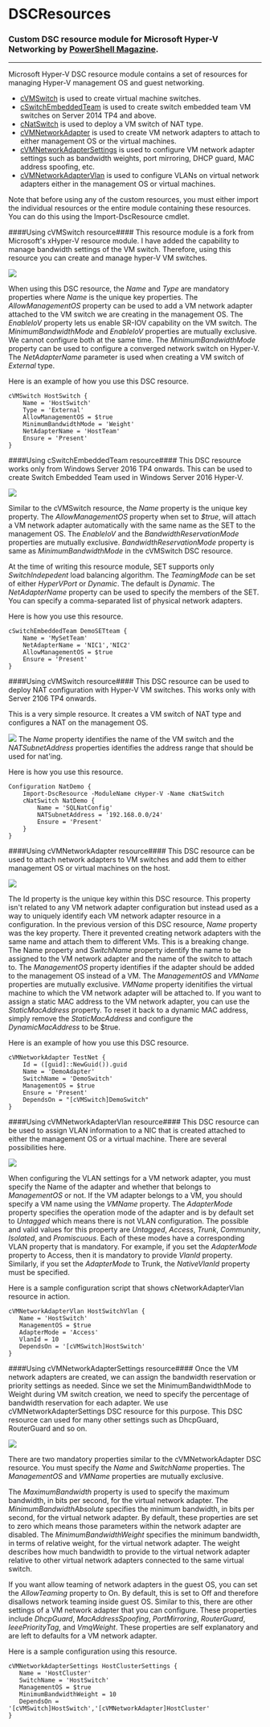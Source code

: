 # DSCResources #
### Custom DSC resource module for Microsoft Hyper-V Networking by [PowerShell Magazine](http://www.powershellmagazine.com "PowerShell Magazine"). ###

----------
Microsoft Hyper-V DSC resource module contains a set of resources for managing Hyper-V management OS and guest networking.

- [cVMSwitch](https://github.com/rchaganti/DSCResources/tree/master/cHyper-V/DSCResources/cVMSwitch) is used to create virtual machine switches.
- [cSwitchEmbeddedTeam](https://github.com/rchaganti/DSCResources/tree/master/cHyper-V/DSCResources/cSwitchEmbeddedTeam) is used to create switch embedded team VM switches on Server 2014 TP4 and above.
- [cNatSwitch](https://github.com/rchaganti/DSCResources/tree/master/cHyper-V/DSCResources/cNatSwitch) is used to deploy a VM switch of NAT type.
- [cVMNetworkAdapter](https://github.com/rchaganti/DSCResources/tree/master/cHyper-V/DSCResources/cVMNetworkAdapter) is used to create VM network adapters to attach to either management OS or the virtual machines.
- [cVMNetworkAdapterSettings](https://github.com/rchaganti/DSCResources/tree/master/cHyper-V/DSCResources/cVMNetworkAdapterSettings) is used to configure VM network adapter settings such as bandwidth weights, port mirroring, DHCP guard, MAC address spoofing, etc.
- [cVMNetworkAdapterVlan](https://github.com/rchaganti/DSCResources/tree/master/cHyper-V/DSCResources/cVMNetworkAdapterVlan) is used to configure VLANs on virtual network adapters either in the management OS or virtual machines.

Note that before using any of the custom resources, you must either import the individual resources or the entire module containing these resources. You can do this using the Import-DscResource cmdlet.

####Using cVMSwitch resource####
This resource module is a fork from Microsoft's xHyper-V resource module. I have added the capability to manage bandwidth settings of the VM switch. Therefore, using this resource you can create and manage hyper-V VM switches.

![](http://i.imgur.com/DVm78Eq.png)

When using this DSC resource, the *Name* and *Type* are mandatory properties where *Name* is the unique key properties. The *AllowManagementOS* property can be used to add a VM network adapter attached to the VM switch we are creating in the management OS. The *EnableIoV* property lets us enable SR-IOV capability on the VM switch. The *MinimumBandwidthMode* and *EnableIoV* properties are mutually exclusive. We cannot configure both at the same time. The *MinimumBandwidthMode* property can be used to configure a converged network switch on Hyper-V. The *NetAdapterName* parameter is used when creating a VM switch of *External* type.

Here is an example of how you use this DSC resource.

    cVMSwitch HostSwitch {
    	Name = 'HostSwitch'
    	Type = 'External'
    	AllowManagementOS = $true
    	MinimumBandwidthMode = 'Weight'
    	NetAdapterName = 'HostTeam'
    	Ensure = 'Present'
    }

####Using cSwitchEmbeddedTeam resource####
This DSC resource works only from Windows Server 2016 TP4 onwards. This can be used to create Switch Embedded Team used in Windows Server 2016 Hyper-V. 

![](http://i.imgur.com/cDsOi2S.png)

Similar to the cVMSwitch resource, the *Name* property is the unique key property. The *AllowManagementOS* property when set to *$true*, will attach a VM network adapter automatically with the same name as the SET to the management OS. The *EnableIoV* and the *BandwidthReservationMode* properties are mutually exclusive. *BandwidthReservationMode* property is same as *MinimumBandwidthMode* in the cVMSwitch DSC resource.

At the time of writing this resource module, SET supports only *SwitchIndepedent* load balancing algorithm. The *TeamingMode* can be set of either *HyperVPort* or *Dynamic*. The default is *Dynamic*. The *NetAdapterName* property can be used to specify the members of the SET. You can specify a comma-separated list of physical network adapters.

Here is how you use this resource.

    cSwitchEmbeddedTeam DemoSETteam {
        Name = 'MySetTeam'
        NetAdapterName = 'NIC1','NIC2'
        AllowManagementOS = $true
        Ensure = 'Present' 
    }

####Using cVMSwitch resource####
This DSC resource can be used to deploy NAT configuration with Hyper-V VM switches. This works only with Server 2106 TP4 onwards.

This is a very simple resource. It creates a VM switch of NAT type and configures a NAT on the management OS.

![](http://i.imgur.com/yaFN6dT.png)
The *Name* property identifies the name of the VM switch and the *NATSubnetAddress* properties identifies the address range that should be used for nat'ing.

Here is how you use this resource.

    Configuration NatDemo {
    	Import-DscResource -ModuleName cHyper-V -Name cNatSwitch
    	cNatSwitch NatDemo {
    		Name = 'SQLNatConfig'
    		NATSubnetAddress = '192.168.0.0/24'
    		Ensure = 'Present'
    	}
    }
 
####Using cVMNetworkAdapter resource####
This DSC resource can be used to attach network adapters to VM switches and add them to either management OS or virtual machines on the host.

![](http://i.imgur.com/eQjUD9h.png)

The Id property is the unique key within this DSC resource. This property isn't related to any VM network adapter configuration but instead used as a way to uniquely identify each VM network adapter resource in a configuration. In the previous version of this DSC resource, *Name* property was the key property. There it prevented creating network adapters with the same name and attach them to different VMs. This is a breaking change. The Name property and *SwitchName* property identify the name to be assigned to the VM network adapter and the name of the switch to attach to. The *ManagementOS* property identifies if the adapter should be added to the management OS instead of a VM. The *ManagementOS* and *VMName* properties are mutually exclusive. *VMName* property idenitifies the virtual machine to which the VM network adapter will be attached to. If you want to assign a static MAC address to the VM network adapter, you can use the *StaticMacAddress* property. To reset it back to a dynamic MAC address, simply remove the *StaticMacAddress* and configure the *DynamicMacAddress* to be $true.

Here is an example of how you use this DSC resource.

    cVMNetworkAdapter TestNet {
    	Id = ([guid]::NewGuid()).guid
    	Name = 'DemoAdapter'
    	SwitchName = 'DemoSwitch'
    	ManagementOS = $true
    	Ensure = 'Present'
    	DependsOn = "[cVMSwitch]DemoSwitch"
    }

####Using cVMNetworkAdapterVlan resource####
This DSC resource can be used to assign VLAN information to a NIC that is created attached to either the management OS or a virtual machine. There are several possibilities here.

![](http://www.powershellmagazine.com/wp-content/uploads/2015/01/cVMNetworkAdapterVlan-1-1024x278.png)

When configuring the VLAN settings for a VM network adapter, you must specify the Name of the adapter and whether that belongs to *ManagementOS* or not. If the VM adapter belongs to a VM, you should specify a VM name using the *VMName* property. The *AdapterMode* property specifies the operation mode of the adapter and is by default set to *Untagged* which means there is not VLAN configuration. The possible and valid values for this property are *Untagged*, *Access*, *Trunk*, *Community*, *Isolated*, and *Promiscuous*. Each of these modes have a corresponding VLAN property that is mandatory. For example, if you set the *AdapterMode* property to Access, then it is mandatory to provide *VlanId* property. Similarly, if you set the *AdapterMode* to Trunk, the *NativeVlanId* property must be specified.

Here is a sample configuration script that shows cNetworkAdapterVlan resource in action.

    cVMNetworkAdapterVlan HostSwitchVlan {
       Name = 'HostSwitch'
       ManagementOS = $true
       AdapterMode = 'Access'
       VlanId = 10
       DependsOn = '[cVMSwitch]HostSwitch'
    }

####Using cVMNetworkAdapterSettings resource####
Once the VM network adapters are created, we can assign the bandwidth reservation or priority settings as needed. Since we set the MinimumBandwidthMode to Weight during VM switch creation, we need to specify the percentage of bandwidth reservation for each adapter.  We use cVMNetworkAdapterSettings DSC resource for this purpose. This DSC resource can used for many other settings such as DhcpGuard, RouterGuard and so on.

![](http://www.powershellmagazine.com/wp-content/uploads/2015/01/cVMNetworkAdapterSettings-1.png)

There are two mandatory properties similar to the cVMNetworkAdapter DSC resource. You must specify the *Name* and *SwitchName* properties. The *ManagementOS* and *VMName* properties are mutually exclusive.

The *MaximumBandwidth* property is used to specify the maximum bandwidth, in bits per second, for the virtual network adapter. The *MinimumBandwidthAbsolute* specifies the minimum bandwidth, in bits per second, for the virtual network adapter. By default, these properties are set to zero which means those parameters within the network adapter are disabled. The *MinimumBandwidthWeight* specifies the minimum bandwidth, in terms of relative weight, for the virtual network adapter. The weight describes how much bandwidth to provide to the virtual network adapter relative to other virtual network adapters connected to the same virtual switch.

If you want allow teaming of network adapters in the guest OS, you can set the *AllowTeaming* property to On. By default, this is set to Off and therefore disallows network teaming inside guest OS. Similar to this, there are other settings of a VM network adapter that you can configure. These properties include *DhcpGuard*, *MacAddressSpoofing*, *PortMirroring*, *RouterGuard*, *IeeePriorityTag*, and *VmqWeight*. These properties are self explanatory and are left to defaults for a VM network adapter.

Here is a sample configuration using this resource.

    cVMNetworkAdapterSettings HostClusterSettings {
       Name = 'HostCluster'
       SwitchName = 'HostSwitch'
       ManagementOS = $true
       MinimumBandwidthWeight = 10
       DependsOn = '[cVMSwitch]HostSwitch','[cVMNetworkAdapter]HostCluster'
    }